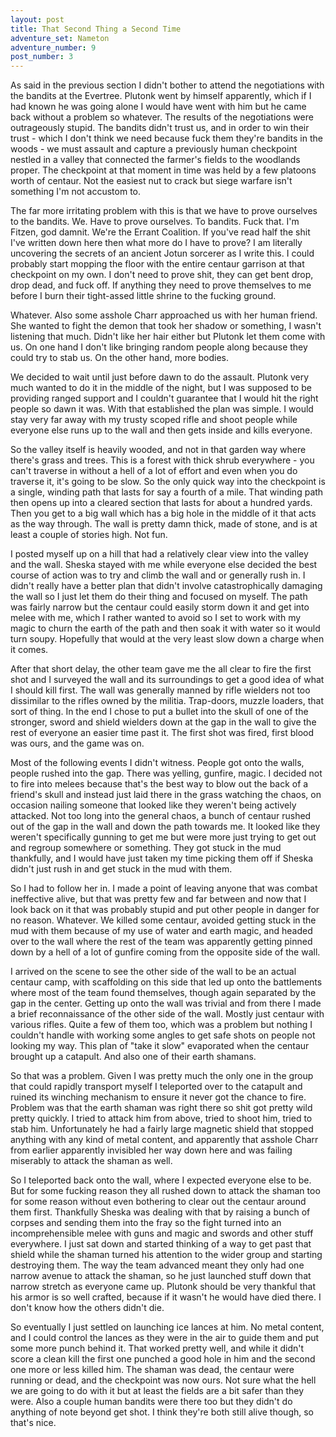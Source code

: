 ```yaml
---
layout: post
title: That Second Thing a Second Time
adventure_set: Nameton
adventure_number: 9
post_number: 3
---
```


As said in the previous section I didn't bother to attend the negotiations with the bandits at the Evertree. Plutonk went by himself apparently, which if I had known he was going alone I would have went with him but he came back without a problem so whatever. The results of the negotiations were outrageously stupid. The bandits didn't trust us, and in order to win their trust - which I don't think we need because fuck them they're bandits in the woods - we must assault and capture a previously human checkpoint nestled in a valley that connected the farmer's fields to the woodlands proper. The checkpoint at that moment in time was held by a few platoons worth of centaur. Not the easiest nut to crack but siege warfare isn't something I'm not accustom to.

The far more irritating problem with this is that we have to prove ourselves to the bandits. We. Have to prove ourselves. To bandits. Fuck that. I'm Fitzen, god damnit. We're the Errant Coalition. If you've read half the shit I've written down here then what more do I have to prove? I am literally uncovering the secrets of an ancient Jotun sorcerer as I write this. I could probably start mopping the floor with the entire centaur garrison at that checkpoint on my own. I don't need to prove shit, they can get bent drop, drop dead, and fuck off. If anything they need to prove themselves to me before I burn their tight-assed little shrine to the fucking ground.

Whatever. Also some asshole Charr approached us with her human friend. She wanted to fight the demon that took her shadow or something, I wasn't listening that much. Didn't like her hair either but Plutonk let them come with us. On one hand I don't like bringing random people along because they could try to stab us. On the other hand, more bodies.

We decided to wait until just before dawn to do the assault. Plutonk very much wanted to do it in the middle of the night, but I was supposed to be providing ranged support and I couldn't guarantee that I would hit the right people so dawn it was. With that established the plan was simple. I would stay very far away with my trusty scoped rifle and shoot people while everyone else runs up to the wall and then gets inside and kills everyone.

So the valley itself is heavily wooded, and not in that garden way where there's grass and trees. This is a forest with thick shrub everywhere - you can't traverse in without a hell of a lot of effort and even when you do traverse it, it's going to be slow. So the only quick way into the checkpoint is a single, winding path that lasts for say a fourth of a mile. That winding path then opens up into a cleared section that lasts for about a hundred yards. Then you get to a big wall which has a big hole in the middle of it that acts as the way through. The wall is pretty damn thick, made of stone, and is at least a couple of stories high. Not fun.

I posted myself up on a hill that had a relatively clear view into the valley and the wall. Sheska stayed with me while everyone else decided the best course of action was to try and climb the wall and or generally rush in. I didn't really have a better plan that didn't involve catastrophically damaging the wall so I just let them do their thing and focused on myself. The path was fairly narrow but the centaur could easily storm down it and get into melee with me, which I rather wanted to avoid so I set to work with my magic to churn the earth of the path and then soak it with water so it would turn soupy. Hopefully that would at the very least slow down a charge when it comes.

After that short delay, the other team gave me the all clear to fire the first shot and I surveyed the wall and its surroundings to get a good idea of what I should kill first. The wall was generally manned by rifle wielders not too dissimilar to the rifles owned by the militia. Trap-doors, muzzle loaders, that sort of thing. In the end I chose to put a bullet into the skull of one of the stronger, sword and shield wielders down at the gap in the wall to give the rest of everyone an easier time past it. The first shot was fired, first blood was ours, and the game was on.

Most of the following events I didn't witness. People got onto the walls, people rushed into the gap. There was yelling, gunfire, magic. I decided not to fire into melees because that's the best way to blow out the back of a friend's skull and instead just laid there in the grass watching the chaos, on occasion nailing someone that looked like they weren't being actively attacked. Not too long into the general chaos, a bunch of centaur rushed out of the gap in the wall and down the path towards me. It looked like they weren't specifically gunning to get me but were more just trying to get out and regroup somewhere or something. They got stuck in the mud thankfully, and I would have just taken my time picking them off if Sheska didn't just rush in and get stuck in the mud with them.

So I had to follow her in. I made a point of leaving anyone that was combat ineffective alive, but that was pretty few and far between and now that I look back on it that was probably stupid and put other people in danger for no reason. Whatever. We killed some centaur, avoided getting stuck in the mud with them because of my use of water and earth magic, and headed over to the wall where the rest of the team was apparently getting pinned down by a hell of a lot of gunfire coming from the opposite side of the wall.

I arrived on the scene to see the other side of the wall to be an actual centaur camp, with scaffolding on this side that led up onto the battlements where most of the team found themselves, though again separated by the gap in the center. Getting up onto the wall was trivial and from there I made a brief reconnaissance of the other side of the wall. Mostly just centaur with various rifles. Quite a few of them too, which was a problem but nothing I couldn't handle with working some angles to get safe shots on people not looking my way. This plan of "take it slow" evaporated when the centaur brought up a catapult. And also one of their earth shamans.

So that was a problem. Given I was pretty much the only one in the group that could rapidly transport myself I teleported over to the catapult and ruined its winching mechanism to ensure it never got the chance to fire. Problem was that the earth shaman was right there so shit got pretty wild pretty quickly. I tried to attack him from above, tried to shoot him, tried to stab him. Unfortunately he had a fairly large magnetic shield that stopped anything with any kind of metal content, and apparently that asshole Charr from earlier apparently invisibled her way down here and was failing miserably to attack the shaman as well.

So I teleported back onto the wall, where I expected everyone else to be. But for some fucking reason they all rushed down to attack the shaman too for some reason without even bothering to clear out the centaur around them first. Thankfully Sheska was dealing with that by raising a bunch of corpses and sending them into the fray so the fight turned into an incomprehensible melee with guns and magic and swords and other stuff everywhere. I just sat down and started thinking of a way to get past that shield while the shaman turned his attention to the wider group and starting destroying them. The way the team advanced meant they only had one narrow avenue to attack the shaman, so he just launched stuff down that narrow stretch as everyone came up. Plutonk should be very thankful that his armor is so well crafted, because if it wasn't he would have died there. I don't know how the others didn't die.

So eventually I just settled on launching ice lances at him. No metal content, and I could control the lances as they were in the air to guide them and put some more punch behind it. That worked pretty well, and while it didn't score a clean kill the first one punched a good hole in him and the second one more or less killed him. The shaman was dead, the centaur were running or dead, and the checkpoint was now ours. Not sure what the hell we are going to do with it but at least the fields are a bit safer than they were. Also a couple human bandits were there too but they didn't do anything of note beyond get shot. I think they're both still alive though, so that's nice.
